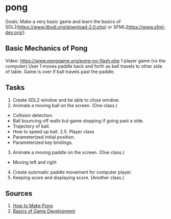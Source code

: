 # pong

Goals: Make a very basic game and learn the basics of SDL2(https://www.libsdl.org/download-2.0.php) or SFML(https://www.sfml-dev.org/).

## Basic Mechanics of Pong

Video: https://www.ponggame.org/pong-no-flash.php
1 player game (vs the computer)
User 1 moves paddle back and forth as ball travels to other side of table. 
Game is over if ball travels past the paddle. 

## Tasks

1. Create SDL2 window and be able to close window. 
2. Animate a moving ball on the screen. (One class.)
- Collision detection.
- Ball bouncing off walls but game stopping if going past a side. 
- Trajectory of ball.
- How to speed up ball. 
2.5. Player class
- Parameterized initial position.
- Parameterized key bindings.
3. Animate a moving paddle on the screen. (One class.)
- Moving left and right
4. Create automatic paddle movement for computer player. 
5. Keeping score and displaying score. (Another class.)

## Sources

1. [How to Make Pong](https://www.instructables.com/id/Pong-With-Processing/)
2. [Basics of Game Development](https://www.gamedev.net/tutorials/_/technical/game-programming/your-first-step-to-game-development-starts-here-r2976/)
